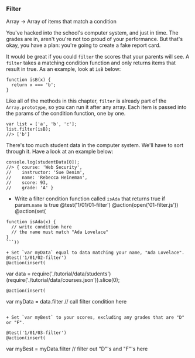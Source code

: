 ### Filter
Array -> Array of items that match a condition

You've hacked into the school's computer system, and just in time. The grades are in, aren't you're not too proud of your performance. But that's okay, you have a plan: you're going to create a fake report card.

It would be great if you could `filter` the scores that your parents will see. A `filter` takes a matching condition function and only returns items that result in true. As an example, look at `isB` below:

```
function isB(x) {
  return x === 'b';
}
```


Like all of the methods in this chapter, `filter` is already part of the `Array.prototype`, so you can run it after any array. Each item is passed into the params of the condition function, one by one.

```
var list = ['a', 'b', 'c'];
list.filter(isB);
//> ['b']
```


There's too much student data in the computer system. We'll have to sort through it. Have a look at an example below:

```
console.log(studentData[0]);
//> { course: 'Web Security',
//    instructor: 'Sue Denim',
//    name: 'Rebecca Heineman',
//    score: 93,
//    grade: 'A' }
```

+ Write a filter condition function called `isAda` that returns true if param.`name` is true
@test('1/01/01-filter')
@action(open('01-filter.js'))
@action(set(
```
function isAda(x) {
  // write condition here
  // the name must match "Ada Lovelace"
}
```))

+ Set `var myData` equal to data matching your name, "Ada Lovelace".
@test('1/01/02-filter')
@action(insert(
```
var data = require('./tutorial/data/students')(require('./tutorial/data/courses.json')).slice(0);
```))
@action(insert(
```
var myData = data.filter // call filter condition here
```))

+ Set `var myBest` to your scores, excluding any grades that are "D" or "F".

@test('1/01/03-filter')
@action(insert(
```
var myBest = myData.filter // filter out "D"'s and "F"'s here
```))
